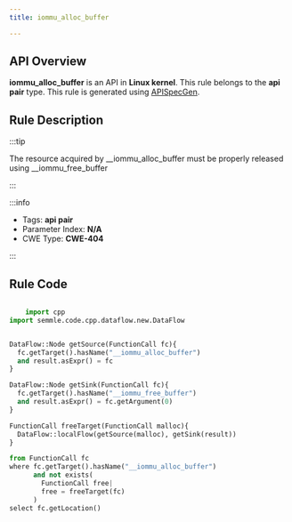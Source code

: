 ```yaml
---
title: iommu_alloc_buffer

---
```



## API Overview
**iommu_alloc_buffer** is an API in **Linux kernel**. This rule belongs to the **api pair** type. This rule is generated using [APISpecGen](../../tools/APISpecGen).
## Rule Description

:::tip

The resource acquired by __iommu_alloc_buffer must be properly released using __iommu_free_buffer

:::

:::info

- Tags: **api pair**
- Parameter Index: **N/A**
- CWE Type: **CWE-404**

:::

## Rule Code
```python

    import cpp
import semmle.code.cpp.dataflow.new.DataFlow


DataFlow::Node getSource(FunctionCall fc){
  fc.getTarget().hasName("__iommu_alloc_buffer")
  and result.asExpr() = fc
}

DataFlow::Node getSink(FunctionCall fc){
  fc.getTarget().hasName("__iommu_free_buffer")
  and result.asExpr() = fc.getArgument(0)
}

FunctionCall freeTarget(FunctionCall malloc){
  DataFlow::localFlow(getSource(malloc), getSink(result))
}

from FunctionCall fc
where fc.getTarget().hasName("__iommu_alloc_buffer")
      and not exists(
        FunctionCall free| 
        free = freeTarget(fc)
      )
select fc.getLocation()

    
```